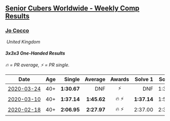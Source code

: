 <style>table {white-space: nowrap;}</style>
<link rel="stylesheet" type="text/css" href="/scw-comp/css/flags.css" />

## [Senior Cubers Worldwide - Weekly Comp Results](/scw-comp/results/)
### [Jo Cocco](README.md)

<i class="flag flag-GB" />&nbsp;United Kingdom

#### 3x3x3 One-Handed Results

<span style="white-space: nowrap;">🔥 = PR average</span>, <span style="white-space: nowrap;">⚡ = PR single</span>.

| Date | Age | Single | Average | Awards | Solve 1 | Solve 2 | Solve 3 | Solve 4 | Solve 5 | Video |
| :--: | :--: | --: | --: | :--: | --: | --: | --: | --: | --: | :-- |
| [2020-03-24](../../results/2020-03-24/333oh.md) | 40+ | **1:30.67** | DNF | ⚡ | DNF | 1:31.14 | **1:30.67** | DNS | DNS | [Desktop](https://www.facebook.com/events/212335450005639/permalink/216613862911131) / [Mobile](https://m.facebook.com/events/212335450005639?view=permalink&id=216613862911131) |
| [2020-03-10](../../results/2020-03-10/333oh.md) | 40+ | **1:37.14** | **1:45.62** | 🔥 ⚡ | **1:37.14** | 1:57.12 | 1:41.89 | 1:37.86 | DNF | [Desktop](https://www.facebook.com/events/164742401163863/permalink/168022254169211) / [Mobile](https://m.facebook.com/events/164742401163863?view=permalink&id=168022254169211) |
| [2020-02-18](../../results/2020-02-18/333oh.md) | 40+ | **2:06.95** | **2:27.97** | 🔥 ⚡ | 2:37.00 | 2:39.96 | **2:06.95** | DNS | DNS | [Desktop](https://www.facebook.com/events/1618332754973681/permalink/1624311164375840) / [Mobile](https://m.facebook.com/events/1618332754973681?view=permalink&id=1624311164375840) |


<!-- Global site tag (gtag.js) - Google Analytics -->
<script async src="https://www.googletagmanager.com/gtag/js?id=UA-86348435-3"></script>
<script>window.dataLayer = window.dataLayer || []; function gtag() {dataLayer.push(arguments);} gtag('js', new Date()); gtag('config', 'UA-86348435-3');</script>
